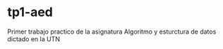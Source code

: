 # tp1-aed
Primer trabajo practico de la asignatura Algoritmo y esturctura de datos dictado en la UTN
